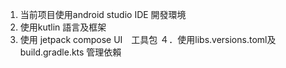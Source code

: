 1. 当前项目使用android studio IDE 開發環境
2. 使用kutlin 語言及框架
3. 使用 jetpack compose UI　工具包
４．使用libs.versions.toml及build.gradle.kts 管理依賴